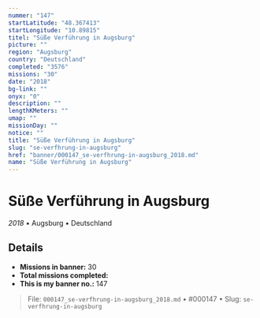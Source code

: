 ```yaml
---
nummer: "147"
startLatitude: "48.367413"
startLongitude: "10.89815"
titel: "Süße Verführung in Augsburg"
picture: ""
region: "Augsburg"
country: "Deutschland"
completed: "3576"
missions: "30"
date: "2018"
bg-link: ""
onyx: "0"
description: ""
lengthKMeters: ""
umap: ""
missionDay: ""
notice: ""
title: "Süße Verführung in Augsburg"
slug: "se-verfhrung-in-augsburg"
href: "banner/000147_se-verfhrung-in-augsburg_2018.md"
name: "Süße Verführung in Augsburg"
---
```

# Süße Verführung in Augsburg

*2018* • Augsburg • Deutschland





## Details

- **Missions in banner:** 30
- **Total missions completed:** 
- **This is my banner no.:** 147






> File: `000147_se-verfhrung-in-augsburg_2018.md` • #000147 • Slug: `se-verfhrung-in-augsburg`
